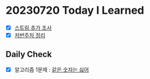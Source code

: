 # 20230720 Today I Learned
- [X] [스트림 추가 조사](../Java/stream.md)
- [X] [저번주차 정리](../question/Q20230713.md)

## Daily Check
- [X] 알고리즘 1문제 : [같은 숫자는 싫어](../Algorithm/baekJoon/addBigNum.md)